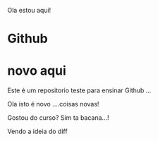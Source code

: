 Ola estou aqui!

# Github
# novo aqui

Este é um repositorio teste para ensinar Github ...

Ola isto é novo ....coisas novas!

Gostou do curso? Sim ta bacana...!

Vendo a ideia do diff
